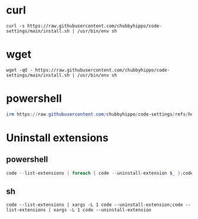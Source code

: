 # curl
```shell
curl -s https://raw.githubusercontent.com/chubbyhippo/code-settings/main/install.sh | /usr/bin/env sh
```
# wget
```shell
wget -qO - https://raw.githubusercontent.com/chubbyhippo/code-settings/main/install.sh | /usr/bin/env sh
```
# powershell
```powershell
irm https://raw.githubusercontent.com/chubbyhippo/code-settings/refs/heads/main/install.ps1 | iex
```
# Uninstall extensions
## powershell
```powershell
code --list-extensions | foreach { code --uninstall-extension $_ };code --list-extensions | foreach { code --uninstall-extension $_ }
```
## sh
```shell
code --list-extensions | xargs -L 1 code --uninstall-extension;code --list-extensions | xargs -L 1 code --uninstall-extension
```
